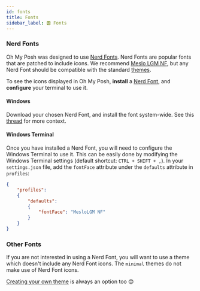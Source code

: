 ```yaml
---
id: fonts
title: Fonts
sidebar_label: 🆎 Fonts
---
```


### Nerd Fonts

Oh My Posh was designed to use [Nerd Fonts][nerdfonts]. Nerd Fonts are popular fonts that are patched to include icons.
We recommend [Meslo LGM NF][meslo], but any Nerd Font should be compatible with the standard [themes][themes].

To see the icons displayed in Oh My Posh, **install** a [Nerd Font][nerdfonts], and **configure** your terminal to use it.

#### Windows

Download your chosen Nerd Font, and install the font system-wide. See this [thread][font-thread] for more context.

#### Windows Terminal

Once you have installed a Nerd Font, you will need to configure the Windows Terminal to use it. This can be easily done
by modifying the Windows Terminal settings (default shortcut: `CTRL + SHIFT + ,`). In your `settings.json` file, add the
`fontFace` attribute under the `defaults` attribute in `profiles`:

```json
{
    "profiles":
    {
        "defaults":
        {
            "fontFace": "MesloLGM NF"
        }
    }
}
```

### Other Fonts

If you are not interested in using a Nerd Font, you will want to use a theme which doesn't include any Nerd Font icons.
The `minimal` themes do not make use of Nerd Font icons.

[Creating your own theme][configuration] is always an option too 😊

[nerdfonts]: https://www.nerdfonts.com/
[meslo]: https://github.com/ryanoasis/nerd-fonts/releases/download/v2.1.0/Meslo.zip
[themes]: https://github.com/JanDeDobbeleer/oh-my-posh/tree/main/themes
[font-thread]: https://github.com/JanDeDobbeleer/oh-my-posh/issues/145#issuecomment-730162622
[configuration]: /docs/configure

